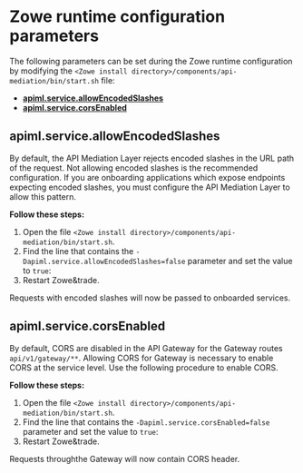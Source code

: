 # Zowe runtime configuration parameters

The following parameters can be set during the Zowe runtime configuration by modifying the `<Zowe install directory>/components/api-mediation/bin/start.sh` file:

* **[apiml.service.allowEncodedSlashes](apiml.service.allowEncodedSlashes)**
* **[apiml.service.corsEnabled](apiml.service.corsEnabled)**

## apiml.service.allowEncodedSlashes

By default, the API Mediation Layer rejects encoded slashes in the URL path of the request. Not allowing encoded slashes is the recommended configuration. If you are onboarding applications which expose endpoints expecting encoded slashes, you must configure the API Mediation Layer to allow this pattern.
    
**Follow these steps:**
    
1. Open the file `<Zowe install directory>/components/api-mediation/bin/start.sh`.
2. Find the line that contains the `-Dapiml.service.allowEncodedSlashes=false` parameter and set the value to `true`:
3. Restart Zowe&trade. 
    
Requests with encoded slashes will now be passed to onboarded services. 
       
## apiml.service.corsEnabled

By default, CORS are disabled in the API Gateway for the Gateway routes `api/v1/gateway/**`. Allowing CORS for Gateway is necessary  to enable CORS at the service level. Use the following procedure to enable CORS.
    
**Follow these steps:**
     
1. Open the file `<Zowe install directory>/components/api-mediation/bin/start.sh`.
2. Find the line that contains the `-Dapiml.service.corsEnabled=false` parameter and set the value to `true`:
3. Restart Zowe&trade.
    
Requests throughthe Gateway will now contain CORS header. 

    
